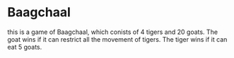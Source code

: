 # Baagchaal
this is a game of Baagchaal, which conists of 4 tigers and 20 goats. The goat wins if it can restrict all the movement of tigers. The tiger wins if it can eat 5 goats.

